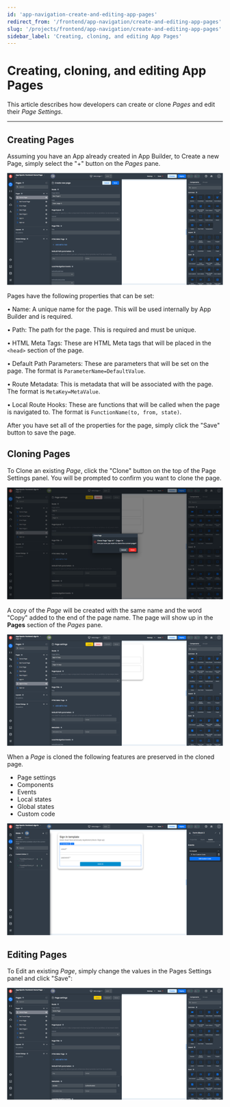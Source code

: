 ```yaml
---
id: 'app-navigation-create-and-editing-app-pages'
redirect_from: '/frontend/app-navigation/create-and-editing-app-pages'
slug: '/projects/frontend/app-navigation/create-and-editing-app-pages'
sidebar_label: 'Creating, cloning, and editing App Pages'
---
```


# Creating, cloning, and editing App Pages

This article describes how developers can create or clone *Pages* and edit their *Page Settings*.
___

## Creating Pages

Assuming you have an App already created in App Builder, to Create a new Page, simply select the "+" button on the *Pages* pane.

![Creating page](./_images/ab-app-navigation-create-and-editing-app-pages-1.png)

Pages have the following properties that can be set:

• Name:  A unique name for the page. This will be used internally by App Builder and is required.

• Path: The path for the page. This is required and must be unique.

• HTML Meta Tags:   These are HTML Meta tags that will be placed in the `<head>` section of the page.

• Default Path Parameters: These are parameters that will be set on the page. The format is `ParameterName=DefaultValue`.

• Route Metadata:  This is metadata that will be associated with the page. The format is `MetaKey=MetaValue`.

• Local Route Hooks: These are functions that will be called when the page is navigated to. The format is `FunctionName(to, from, state)`.

After you have set all of the properties for the page, simply click the "Save" button to save the page.

## Cloning Pages
To Clone an existing *Page*, click the "Clone" button on the top of the Page Settings panel. You will be prompted to confirm you want to clone the page.

![Cloning page](./_images/ab-app-navigation-create-and-editing-app-pages-3.png)

A copy of the *Page* will be created with the same name and the word "Copy" added to the end of the page name. The page will show up in the **Pages** section of the *Pages* pane.

![Cloning Copy](./_images/ab-app-navigation-create-and-editing-app-pages-4.png)

When a *Page* is cloned the following features are preserved in the cloned page.

+ Page settings
+ Components
+ Events
+ Local states
+ Global states
+ Custom code

![Cloned Page](./_images/ab-app-navigation-create-and-editing-app-pages-5.png)


## Editing Pages

To Edit an existing *Page*, simply change the values in the Pages Settings panel and click "Save":

![Editing page](./_images/ab-app-navigation-create-and-editing-app-pages-2.png)

